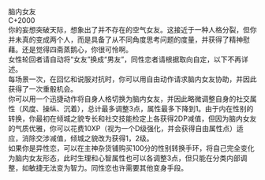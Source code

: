 <title>脑内女友</title>
<meta name="GENERATOR" content="WinCHM">
<meta http-equiv="Content-Type" content="text/html; charset=gb2312">
<br>脑内女友
<br>C+2000
<br>你的妄想突破天际，想象出了并不存在的空气女友。这接近于一种人格分裂，但你并未真的变成两个人，而是具备了从不同角度思考问题的度量，并获得了精神慰藉。还是觉得四斋蒸鹅心，你很可怜啊。
<br>女性轮回者请自动将“女友”换成“男友”，同性恋者请根据取向自定，以下不再详述。
<br>每场景一次，在回忆和说服对抗时，你可以用自由动作请求脑内女友协助，并因此获得了一次重骰机会。
<br>你可以用一个迅捷动作将自身人格切换为脑内女友，并因此略微调整自身的社交属性（风度、操纵、沉着），总计最多调整3点，属性最多下降到1。由于内在性别的转换，你最初在倾城之貌专长和社交技能检定上各获得2DP减值，但因为脑内女友的气质优雅，你可以花费10XP（视为一个D级强化，并会获得自由属性点）适应，消除交涉减值，倾城之貌改为获得1，2级。
<br>如果你是异性恋，可以在主神杂货铺购买100分的性别转换手环，将自己完全变化为脑内女友形态，此时生理和心智属性也可以各调整3点，但只能在分类内部调整，如敏捷无法变为智力。同性恋也许需要其他变身手段。